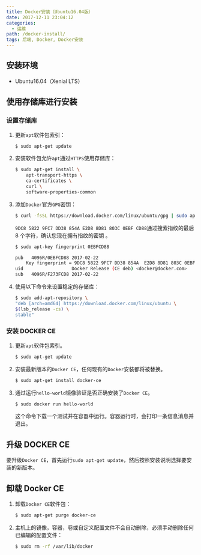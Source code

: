 ```yaml
---
title: Docker安装（Ubuntu16.04版）
date: 2017-12-11 23:04:12
categories:
  - 运维
path: /docker-install/
tags: 后端, Docker, Docker安装
---
```


## 安装环境

- Ubuntu16.04（Xenial LTS）

## 使用存储库进行安装

### 设置存储库

1. 更新`apt`软件包索引：

   ```bash
   $ sudo apt-get update
   ```

2. 安装软件包允许`apt`通过`HTTPS`使用存储库：

   ```bash
   $ sudo apt-get install \
       apt-transport-https \
       ca-certificates \
       curl \
       software-properties-common
   ```

3. 添加`Docker`官方`GPG`密钥：

   ```bash
   $ curl -fsSL https://download.docker.com/linux/ubuntu/gpg | sudo apt-key add -
   ```

   `9DC8 5822 9FC7 DD38 854A E2D8 8D81 803C 0EBF CD88`通过搜索指纹的最后 8 个字符，确认您现在拥有指纹的密钥 。

   ```bash
   $ sudo apt-key fingerprint 0EBFCD88

   pub   4096R/0EBFCD88 2017-02-22
       Key fingerprint = 9DC8 5822 9FC7 DD38 854A  E2D8 8D81 803C 0EBF CD88
   uid                  Docker Release (CE deb) <docker@docker.com>
   sub   4096R/F273FCD8 2017-02-22
   ```

4. 使用以下命令来设置稳定的存储库：

   ```bash
   $ sudo add-apt-repository \
   "deb [arch=amd64] https://download.docker.com/linux/ubuntu \
   $(lsb_release -cs) \
   stable"
   ```

### 安装 DOCKER CE

1. 更新`apt`软件包索引。

   ```bash
   $ sudo apt-get update
   ```

2. 安装最新版本的`Docker CE`，任何现有的`Docker`安装都将被替换。

   ```bash
   $ sudo apt-get install docker-ce
   ```

3. 通过运行`hello-world`镜像验证是否正确安装了`Docker CE`。

   ```bash
   $ sudo docker run hello-world
   ```

   这个命令下载一个测试并在容器中运行。容器运行时，会打印一条信息消息并退出。

## 升级 DOCKER CE

要升级`Docker CE`，首先运行`sudo apt-get update`，然后按照安装说明选择要安装的新版本。

## 卸载 Docker CE

1. 卸载`Docker CE`软件包：

   ```bash
   $ sudo apt-get purge docker-ce
   ```

2. 主机上的镜像，容器，卷或自定义配置文件不会自动删除，必须手动删除任何已编辑的配置文件：

   ```bash
   $ sudo rm -rf /var/lib/docker
   ```
